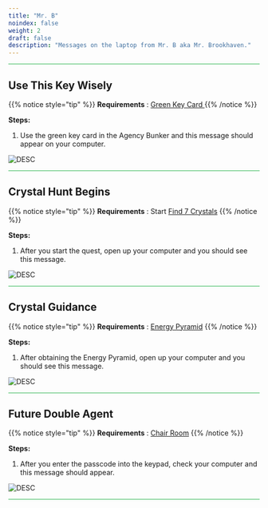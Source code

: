 ```yaml
---
title: "Mr. B"
noindex: false
weight: 2
draft: false
description: "Messages on the laptop from Mr. B aka Mr. Brookhaven."
---
```



<hr style="background-color: #28b44c" size=8>

## Use This Key Wisely

{{% notice style="tip" %}}
**Requirements** : [Green Key Card ](/lore/special_tools/green_key_card)
{{% /notice %}}

**Steps:**

1. Use the green key card in the Agency Bunker and this message should appear on your computer.


![DESC](/images/bh/green_card_comp_message.png) 


<hr style="background-color: #28b44c" size=8>

## Crystal Hunt Begins

{{% notice style="tip" %}}
**Requirements** : Start [Find 7 Crystals](/lore/quests/find_7_crystals)
{{% /notice %}}

**Steps:**

1. After you start the quest, open up your computer and you should see this message.


![DESC](/images/bh/7_crystals_comp_message.jpg) 


<hr style="background-color: #28b44c" size=8>

## Crystal Guidance

{{% notice style="tip" %}}
**Requirements** : [Energy Pyramid](/lore/special_tools/energy_pyramid)
{{% /notice %}}

**Steps:**

1. After obtaining the Energy Pyramid, open up your computer and you should see this message.


![DESC](/images/bh/crystal_guidance_comp_message.jpg) 


<hr style="background-color: #28b44c" size=8>

## Future Double Agent

{{% notice style="tip" %}}
**Requirements** : [Chair Room](/lore/quests/chair_room)
{{% /notice %}}

**Steps:**

1. After you enter the passcode into the keypad, check your computer and this message should appear.


![DESC](/images/bh/future_double_agent_comp_message.jpg) 


<hr style="background-color: #28b44c" size=8>